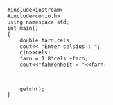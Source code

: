 
    #include<iostream>
    #include<conio.h>
    using namespace std;
    int main()
    {
        double farn,cels;
        cout<< "Enter celsius : ";
        cin>>cels;
        farn = 1.8*cels +farn;
        cout<<"fahrenheit = "<<farn;



        getch();
    }
